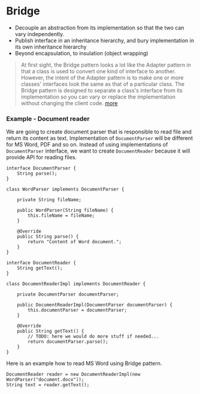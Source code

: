 # Bridge

* Decouple an abstraction from its implementation so that the two can vary independently.
* Publish interface in an inheritance hierarchy, and bury implementation in its own inheritance hierarchy
* Beyond encapsulation, to insulation \(object wrapping\)

> At first sight, the Bridge pattern looks a lot like the Adapter pattern in that a class is used to convert one kind of interface to another. However, the intent of the Adapter pattern is to make one or more classes' interfaces look the same as that of a particular class. The Bridge pattern is designed to separate a class's interface from its implementation so you can vary or replace the implementation without changing the client code. [more](http://www.informit.com/articles/article.aspx?p=30297)

### Example - Document reader

We are going to create document parser that is responsible to read file and return its content as text. Implementation of `DocumentParser` will be different for MS Word, PDF and so on. Instead of using implementations of `DocumentParser` interface, we want to create `DocumentReader` because it will provide API for reading files.

```
interface DocumentParser {
    String parse();
}

class WordParser implements DocumentParser {

    private String fileName;

    public WordParser(String fileName) {
        this.fileName = fileName;
    }

    @Override
    public String parse() {
        return "Content of Word document.";
    }
}

interface DocumentReader {
    String getText();
}

class DocumentReaderImpl implements DocumentReader {

    private DocumentParser documentParser;

    public DocumentReaderImpl(DocumentParser documentParser) {
        this.documentParser = documentParser;
    }

    @Override
    public String getText() {
        // TODO: here we would do more stuff if needed... 
        return documentParser.parse();
    }
}
```

Here is an example how to read MS Word using Bridge pattern.

```
DocumentReader reader = new DocumentReaderImpl(new WordParser("document.docx"));
String text = reader.getText();
```



